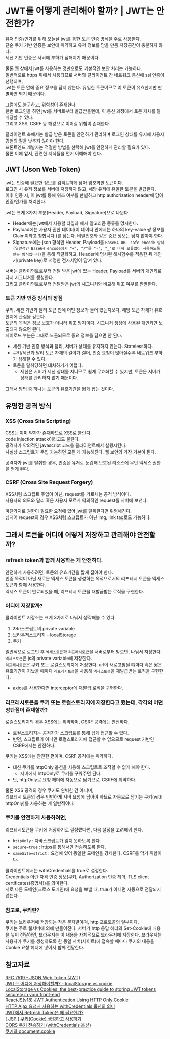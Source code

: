 # JWT를 어떻게 관리해야 할까? | JWT는 안전한가?

유저 인증/인가를 위해 오늘날 jwt를 통한 토큰 인증 방식을 주로 사용한다.<br>
단순 쿠키 기반 인증은 보안에 취약하고 유저 정보를 담을 만큼 저장공간이 충분하지 않다.<br>
세션 기반 인증은 서버에 부하가 심해지기 때문이다.

물론 웹 상에서 jwt를 사용하는 것만으로도 기본적인 보안 처리는 가능하다.<br>
일반적으로 https 위에서 사용되므로 서버와 클라이언트 간 네트워크 통신에 ssl 인증이 선행되며,<br>
jwt는 토큰 안에 중요 정보를 담지 않는다. 유일한 토큰이므로 이 토큰이 유효한지만 판별하면 되기 때문이다.

그럼에도 불구하고, 위험성이 존재한다.<br>
한번 로그인을 하면 jwt를 서버로부터 발급받을텐데, 이 통신 과정에서 토큰 자체를 탈취당할 수 있다.<br>
그리고 XSS, CSRF 등 해킹으로 이어질 위험이 존재한다.

클라이언트 측에서는 발급 받은 토큰을 안전하기 관리하며 로그인 상태를 유지해 사용자경험의 질을 낮추지 않아야 한다.<br>
프론트엔드 개발자는 적절한 방법을 선택해 jwt를 안전하게 관리할 필요가 있다.<br>
물론 이에 앞서, 관련한 지식들을 먼저 이해해야 한다.

## JWT (Json Web Token)

jwt는 인증에 필요한 정보를 컴팩트하게 담아 암호화한 토큰이다.<br>
로그인 시 유저 정보를 서버에 저장하지 않고, 해당 유저에 유일한 토큰을 발급한다.<br>
이후 인증 시, 이 jwt를 통해 위조 여부를 판별하고 http authorization header에 담아 인증/인가를 처리한다.

jwt는 크게 3가지 부분(Header, Payload, Signature)으로 나뉜다.

- Header에는 jwt에서 사용할 타입과 해시 알고리즘 종류를 명시한다.
- Payload에는 사용자 권한 데이터(이 데이터 안에서는 하나의 key-value 쌍 정보를 Claim이라고 칭합니다.)를 담는다. 비밀번호와 같은 중요 정보는 담지 않아야 한다.
- Signature에는 json 형식인 Header, Payload를 `Base64 URL-safe encode 방식(일반적인 Base64 encode에서 "+", "/"를 "-", "_"로 바꿔 오류없이 사용하도록 만든 방식입니다)`을 통해 직렬화하고, Header에 명시된 해시함수를 적용한 뒤 개인키(private key)로 서명한 전자서명이 담겨 있다.

서버는 클라이언트로부터 전달 받은 jwt에 있는 Header, Payload를 서버의 개인키로 다시 시그니처를 생성한다.<br>
그리고 클라이언트로부터 전달받은 jwt의 시그니처와 비교해 위조 여부를 판별한다.

### 토큰 기반 인증 방식의 장점

쿠키, 세션 기반과 달리 토큰 안에 어떤 정보가 들어 있는지보다, 해당 토큰 자체가 유효한지에 관심을 갖는다.<br>
토큰의 목적은 정보 보호가 아니라 위조 방지이다. 시그니처 생성에 사용된 개인키만 노출되지 않으면 된다.<br>
페이로드 부분은 그대로 노출되므로 중요 정보를 담으면 안 된다.

- 세션 기반 인증 방식과 달리, 서버가 상태를 유지하지 않는다. Stateless하다.
- 쿠키/세션과 달리 토큰 자체의 길이가 길어, 인증 요청이 많아질수록 네트워크 부하가 심해질 수 있다.
- 토큰을 탈취당하면 대처하기가 어렵다.
  - 세션은 서버가 세션 상태를 지니므로 쉽게 무효화할 수 있지만, 토큰은 서버가 상태를 관리하지 않기 때문이다.

그래서 방법 중 하나는 토큰의 유효기간을 짧게 잡는 것이다.

## 유명한 공격 방식

### XSS (Cross Site Scripting)

CSS는 이미 약자가 존재하므로 XSS로 불린다.<br>
code injection attack이라고도 불린다.<br>
공격자가 악의적인 javascript 코드를 클라이언트에서 실행시킨다.<br>
사실상 스크립트가 주입 가능하면 모든 게 가능해진다. 웹 보안의 가장 기본이 된다.

공격자가 jwt를 탈취한 경우, 인증된 유저로 둔갑해 보호된 리소스에 무단 엑세스 권한을 얻게 된다.

### CSRF (Cross Site Request Forgery)

XSS처럼 스크립트 주입이 아닌, request를 가로채는 공격 방식이다.<br>
사용자의 의도와 달리 혹은 사용자 모르게 악의적인 request를 서버에 보낸다.

마찬가지로 권한이 필요한 요청에 있어 jwt를 탈취한다면 위험해진다.<br>
심지어 request의 경우 XSS처럼 스크립트가 아닌 img, link tag로도 가능하다.

## 그래서 토큰을 어디에 어떻게 저장하고 관리해야 안전할까?

### refresh token과 함께 사용하는 게 안전하다.

안전하게 사용하려면, 토큰의 유효기간을 짧게 잡아야 한다.<br>
인증 목적이 아닌 새로운 엑세스 토큰을 생성하는 목적으로서의 리프레시 토큰을 엑세스 토큰과 함께 사용한다.<br>
엑세스 토큰이 만료되었을 때, 리프레시 토큰을 재발급받는 로직을 구현한다.

### 어디에 저장할까?

클라이언트 저장소는 크게 3가지로 나눠서 생각해볼 수 있다.

1. 자바스크립트의 private variable
2. 브라우저스토리지 - localStorage
3. 쿠키

일반적으로 로그인 후 `엑세스토큰`과 `리프레시토큰`을 서버로부터 받으면, 나눠서 저장한다.<br>
`엑세스토큰`은 js의 private variable에 저장한다.<br>
`리프레시토큰`은 쿠키 또는 로컬스토리지에 저장한다.
url이 새로고침될 떄마다 혹은 짧은 유효기간이 지났을 때마다 `리프레시토큰`을 사용해 `엑세스토큰`을 재발급받는 로직을 구현한다.

- axios를 사용한다면 interceptor에 재발급 로직을 구현한다.

### 리프레시토큰을 쿠키 또는 로컬스토리지에 저장한다고 했는데, 각각의 어떤 장단점이 존재할까?

로컬스토리지의 경우 XSS에는 취약하며, CSRF 공격에는 안전하다.

- 로컬스토리지는 공격자가 스크립트를 통해 쉽게 접근할 수 있다.
- 반면, 스크립트가 아니면 로컬스토리지에 접근할 수 없으므로 request 기반인 CSRF에서는 안전하다.

쿠키는 XSS에는 안전한 편이며, CSRF 공격에는 취약하다.

- 대신 쿠키를 httpOnly 옵션을 사용해 스크립트로 조작할 수 없게 해야 한다.
  - 서버에서 httpOnly로 쿠키를 구워주면 된다.
- 단, httpOnly로 요청 헤더에 자동으로 담기므로, CSRF에 취약하다.

물론 XSS 공격의 경우 쿠키도 완벽한 건 아니며,<br>
리프레시 토큰의 경우 빈번하게 서버 요청에 담아야 하므로 자동으로 담기는 쿠키(with httpOnly)를 사용하는 게 일반적이다.

### 쿠키를 안전하게 사용하려면,

리프레시토큰을 쿠키에 저장하기로 결정했다면, 다음 설정을 고려해야 한다.

- `httpOnly` : 자바스크립트가 읽지 못하도록 한다.
- `secure=true` : https를 통해서만 전송하도록 한다.
- `sameSite=strict` : 요청에 있어 동일한 도메인을 강제한다. CSRF를 막기 위함이다.

클라이언트에서는 withCredentials를 true로 설정한다.<br>
Credentials 이란 자격 인증 정보(쿠키, Authorization 인증 헤더, TLS client certificates(증명서))를 의미한다.<br>
서로 다른 도메인(크로스 도메인)에 요청을 보낼 때, true가 아니면 자동으로 전달되지 않는다.

### 참고로, 쿠키란?

쿠키는 브라우저에 저장되는 작은 문자열이며, http 프로토콜의 일부이다.<br>
쿠키는 주로 웹서버에 의해 만들어진다. 서버가 http 응답 헤더의 Set-Cookie에 내용을 넣어 전달하면, 브라우저는 이 내용을 자체적으로 브라우저에 저장한다. 브라우저는 사용자가 쿠키를 생성하도록 한 동일 서버(사이트)에 접속할 때마다 쿠키의 내용을 Cookie 요청 헤더에 넣어서 함께 전달한다.

## 참고자료

[RFC 7519 - JSON Web Token (JWT)](https://datatracker.ietf.org/doc/html/rfc7519)<br>
[JWT는 어디에 저장해야할까? - localStorage vs cookie](https://velog.io/@0307kwon/JWT%EB%8A%94-%EC%96%B4%EB%94%94%EC%97%90-%EC%A0%80%EC%9E%A5%ED%95%B4%EC%95%BC%ED%95%A0%EA%B9%8C-localStorage-vs-cookie)<br>
[LocalStorage vs Cookies: the best-practice guide to storing JWT tokens securely in your front-end](https://www.cyberchief.ai/2023/05/secure-jwt-token-storage.html)<br>
[ReactJS(v18) JWT Authentication Using HTTP Only Cookie](https://www.learmoreseekmore.com/2022/10/reactjs-v18-jwtauthentication-using-httponly-cookie.html)<br>
[HTTP Ajax 요청시 사용하는 withCredentials 옵션의 의미](https://junglast.com/blog/http-ajax-withcredential)<br>
[JWT에서 Refresh Token은 왜 필요한가?](https://velog.io/@park2348190/JWT%EC%97%90%EC%84%9C-Refresh-Token%EC%9D%80-%EC%99%9C-%ED%95%84%EC%9A%94%ED%95%9C%EA%B0%80)<br>
[[ JSP ] 쿠키(Cookie) 생성하고 사용하기](https://velog.io/@duck-ach/JSP-%EC%BF%A0%ED%82%A4Cookie-%EC%A0%80%EC%9E%A5%ED%95%98%EA%B3%A0-%ED%99%9C%EC%9A%A9%ED%95%98%EA%B8%B0)<br>
[CORS 쿠키 전송하기 (withCredentials 옵션)](https://inpa.tistory.com/entry/AXIOS-%F0%9F%93%9A-CORS-%EC%BF%A0%ED%82%A4-%EC%A0%84%EC%86%A1withCredentials-%EC%98%B5%EC%85%98)<br>
[쿠키와 document.cookie](https://ko.javascript.info/cookie)<br>
